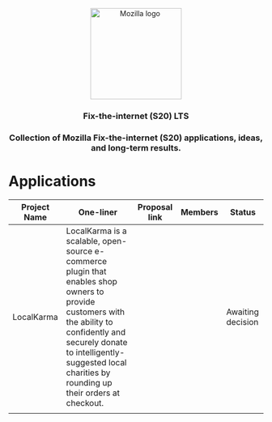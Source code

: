 <p align="center">
<img src="https://3u26hb1g25wn1xwo8g186fnd-wpengine.netdna-ssl.com/files/2019/06/mozilla-logo-bw-rgb-1024x293.png" alt="Mozilla logo" width="180"/>
<h3 align="center">Fix-the-internet (S20) LTS</h3>
<h3 align="center">Collection of Mozilla Fix-the-internet (S20) applications, ideas, and long-term results.</h3>
</p>

# Applications
| Project Name | One-liner | Proposal link | Members | Status |
|-----------|-----------|---------------|---------|--------|
|LocalKarma|LocalKarma is a scalable, open-source e-commerce plugin that enables shop owners to provide customers with the ability to confidently and securely donate to intelligently-suggested local charities by rounding up their orders at checkout.|               |         |Awaiting decision|
|           |           |               |         |        |

